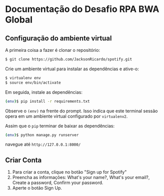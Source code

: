 
# Documentação do Desafio RPA BWA Global
## Configuração do ambiente virtual

A primeira coisa a fazer é clonar o repositório:

```sh
$ git clone https://github.com/JacksonRicardo/spotify.git
```

Crie um ambiente virtual para instalar as dependências e ative-o:

```sh
$ virtualenv env
$ source env/bin/activate
```

Em seguida, instale as dependências:

```sh
(env)$ pip install -r requirements.txt
```
Observe o `(env)` na frente do prompt. Isso indica que este terminal
sessão opera em um ambiente virtual configurado por `virtualenv2`.

Assim que o `pip` terminar de baixar as dependências:
```sh
(env)$ python manage.py runserver
```
navegue até `http://127.0.0.1:8000/`

## Criar Conta

1. Para criar a conta, clique no botão "Sign up for Spotify"
2. Preencha as informações: What's your name?, What's your email?, Create a password, Confirm your password.
3. Aperte o botão Sign Up.


 


